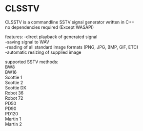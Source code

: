 # CLSSTV
CLSSTV is a commandline SSTV signal generator written in C++  
no dependencies required (Except WASAPI)

features:
-direct playback of generated signal  
-saving signal to WAV  
-reading of all standard image formats (PNG, JPG, BMP, GIF, ETC)  
-automatic resizing of supplied image  

supported SSTV methods:  
BW8  
BW16  
Scottie 1  
Scottie 2  
Scottie DX  
Robot 36  
Robot 72  
PD50  
PD90  
PD120  
Martin 1  
Martin 2
